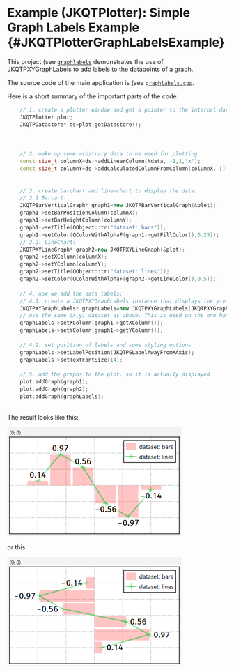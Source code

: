 # Example (JKQTPlotter): Simple Graph Labels Example {#JKQTPlotterGraphLabelsExample}
This project (see [`graphlabels`](https://github.com/jkriege2/JKQtPlotter/tree/master/examples/graphlabels) demonstrates the use of JKQTPXYGraphLabels to add labels to the datapoints of a graph. 

The source code of the main application is (see [`graphlabels.cpp`](https://github.com/jkriege2/JKQtPlotter/tree/master/examples/graphlabels/graphlabels.cpp).

Here is a short summary of the important parts of the code:

```.cpp
    // 1. create a plotter window and get a pointer to the internal datastore (for convenience)
    JKQTPlotter plot;
    JKQTPDatastore* ds=plot.getDatastore();



    // 2. make up some arbitrary data to be used for plotting
    const size_t columnX=ds->addLinearColumn(Ndata, -1,1,"x");
    const size_t columnY=ds->addCalculatedColumnFromColumn(columnX, [](double x) { return jkqtp_roundToDigits(-sin(x*3.0),2);}, "data");


    // 3. create barchart and line-chart to display the data:
    // 3.1 Barcart:
    JKQTPBarVerticalGraph* graph1=new JKQTPBarVerticalGraph(&plot);
    graph1->setBarPositionColumn(columnX);
    graph1->setBarHeightColumn(columnY);
    graph1->setTitle(QObject::tr("dataset: bars"));
    graph1->setColor(QColorWithAlphaF(graph1->getFillColor(),0.25));
    // 3.2: LineChart:
    JKQTPXYLineGraph* graph2=new JKQTPXYLineGraph(&plot);
    graph2->setXColumn(columnX);
    graph2->setYColumn(columnY);
    graph2->setTitle(QObject::tr("dataset: lines"));
    graph2->setColor(QColorWithAlphaF(graph2->getLineColor(),0.5));

    // 4. now we add the data labels:
    // 4.1. create a JKQTPXYGraphLabels instance that displays the y-values at each location:
    JKQTPXYGraphLabels* graphLabels=new JKQTPXYGraphLabels(JKQTPXYGraphLabels::YValueLabel, &plot);
    // use the same (x,y) dataset as above. This is used on the one hand to derive the position of the label and on the other hand the label contents
    graphLabels->setXColumn(graph1->getXColumn()); 
    graphLabels->setYColumn(graph1->getYColumn());

    // 4.2. set position of labels and some styling options
    graphLabels->setLabelPosition(JKQTPGLabelAwayFromXAxis);
    graphLabels->setTextFontSize(14);

    // 5. add the graphs to the plot, so it is actually displayed
    plot.addGraph(graph1);
    plot.addGraph(graph2);
    plot.addGraph(graphLabels);
    
```


The result looks like this:

![graphlabels](https://raw.githubusercontent.com/jkriege2/JKQtPlotter/master/screenshots/graphlabels.png)

or this:

![graphlabels_hor](https://raw.githubusercontent.com/jkriege2/JKQtPlotter/master/screenshots/graphlabels_hor.png)


